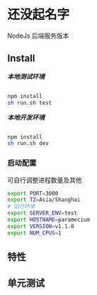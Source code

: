 # 还没起名字
 NodeJs 后端服务版本

## Install

***本地测试环境***
```bash

npm install 
sh run.sh test
```

***本地开发环境***
```bash

npm install 
sh run.sh dev
```

### 启动配置
可自行调整进程数量及其他
```bash
export PORT=3000
export TZ=Asia/Shanghai
# 运行环境
export SERVER_ENV=test
export HOSTNAME=paramecium
export VERSION=v1.1.0
export NUM_CPUS=1
```

## 特性

## 单元测试

